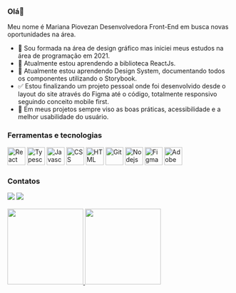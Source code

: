 ### Olá👋

Meu nome é Mariana Piovezan
Desenvolvedora Front-End em busca novas oportunidades na área.
   
   
- 🔭 Sou formada na área de design gráfico mas iniciei meus estudos na área de programação em 2021.
- 🔎 Atualmente estou aprendendo a biblioteca ReactJs.
- 🌱 Atualmente estou aprendendo Design System, documentando todos os componentes utilizando o Storybook.
- ✅ Estou finalizando um projeto pessoal onde foi desenvolvido desde o layout do site através do Figma até o código, totalmente responsivo seguindo conceito mobile first.
- 🤝 Em meus projetos sempre viso as boas práticas, acessibilidade e a melhor usabilidade do usuário.
    
   
### Ferramentas e tecnologias
   
<div>
<img src="https://cdn.jsdelivr.net/gh/devicons/devicon/icons/react/react-original.svg" width="40" height="40" title="React"/>
<img src="https://cdn.jsdelivr.net/gh/devicons/devicon/icons/typescript/typescript-original.svg" width="40" height="40" title="Typescript"/>
<img src="https://cdn.jsdelivr.net/gh/devicons/devicon/icons/javascript/javascript-original.svg" width="40" height="40" title="Javascript"/>
<img src="https://cdn.jsdelivr.net/gh/devicons/devicon/icons/css3/css3-original.svg" width="40" height="40" title="CSS"/>
<img src="https://cdn.jsdelivr.net/gh/devicons/devicon/icons/html5/html5-original.svg" width="40" height="40" title="HTML"/>
<img src="https://cdn.jsdelivr.net/gh/devicons/devicon/icons/git/git-original.svg" width="40" height="40" title="Git"/>
<img src="https://cdn.jsdelivr.net/gh/devicons/devicon/icons/nodejs/nodejs-original.svg" width="40" height="40" title="Nodejs"/>
<img src="https://cdn.jsdelivr.net/gh/devicons/devicon/icons/figma/figma-original.svg"  width="40" height="40" title="Figma"/>
<img src="https://cdn.jsdelivr.net/gh/devicons/devicon/icons/illustrator/illustrator-plain.svg" width="40" height="40" title="Adobe Illustrator"/>
<div>

   
### Contatos
  
<div>
<a href="https://www.linkedin.com/in/mariana-piovezan1" target="_blank"><img src="https://img.shields.io/badge/-LinkedIn-%230077B5?style=for-the-badge&logo=linkedin&logoColor=white" target="_blank"></a>  
<a href = "mailto:piovmari@gmail.com"><img src="https://img.shields.io/badge/Gmail-D14836?style=for-the-badge&logo=gmail&logoColor=white" target="_blank"></a>
<div>
   
<br>   
<div>
<a href="https://github.com/marianapiovezan">
<img height="170em" src="https://github-readme-stats.vercel.app/api/top-langs/?username=marianapiovezan&layout=compact&langs_count=7&theme=vue"/>
<img height="170em" src="https://github-readme-stats.vercel.app/api?username=marianapiovezan&show_icons=true&theme=vue&include_all_commits=true&count_private=true"/>
</div>

